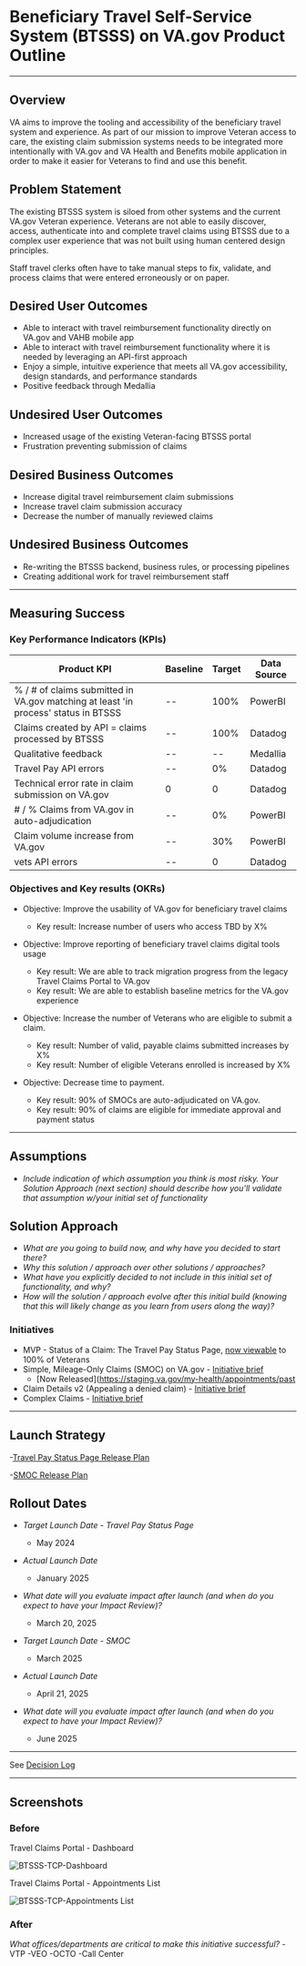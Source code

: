 
# Beneficiary Travel Self-Service System (BTSSS) on VA.gov Product Outline
---

## Overview

VA aims to improve the tooling and accessibility of the beneficiary travel system and experience. As part of our mission to improve Veteran access to care, the existing claim submission systems needs to be integrated more intentionally with VA.gov and VA Health and Benefits mobile application in order to make it easier for Veterans to find and use this benefit.

## Problem Statement

The existing BTSSS system is siloed from other systems and the current VA.gov Veteran experience. Veterans are not able to easily discover, access, authenticate into and complete travel claims using BTSSS due to a complex user experience that was not built using human centered design principles.

Staff travel clerks often have to take manual steps to fix, validate, and process claims that were entered erroneously or on paper.
 
## Desired User Outcomes

- Able to interact with travel reimbursement functionality directly on VA.gov and VAHB mobile app
- Able to interact with travel reimbursement functionality where it is needed by leveraging an API-first approach
- Enjoy a simple, intuitive experience that meets all VA.gov accessibility, design standards, and performance standards
- Positive feedback through Medallia
 
## Undesired User Outcomes

- Increased usage of the existing Veteran-facing BTSSS portal
- Frustration preventing submission of claims

## Desired Business Outcomes

- Increase digital travel reimbursement claim submissions
- Increase travel claim submission accuracy
- Decrease the number of manually reviewed claims

## Undesired Business Outcomes

- Re-writing the BTSSS backend, business rules, or processing pipelines
- Creating additional work for travel reimbursement staff

---
## Measuring Success

### Key Performance Indicators (KPIs)
| Product KPI                                                                      | Baseline | Target | Data Source |
|----------------------------------------------------------------------------------|----------|--------|-------------|
| % / # of claims submitted in VA.gov matching at least 'in process' status in BTSSS | --       | 100%   | PowerBI     |
| Claims created by API = claims processed by BTSSS                                | --       | 100%   | Datadog     |
| Qualitative feedback                                                              | --       | --     | Medallia    |
| Travel Pay API errors                                                             | --       | 0%     | Datadog     |
| Technical error rate in claim submission on VA.gov                               | 0        | 0      | Datadog     |
| # / % Claims from VA.gov in auto-adjudication                                    | --       | 0%     | PowerBI     |
| Claim volume increase from VA.gov                                                | --       | 30%    | PowerBI     |
| vets API errors                                                                   | --       | 0      | Datadog     |


### Objectives and Key results (OKRs)
- Objective: Improve the usability of VA.gov for beneficiary travel claims
  - Key result: Increase number of users who access TBD by X%

- Objective: Improve reporting of beneficiary travel claims digital tools usage
  - Key result: We are able to track migration progress from the legacy Travel Claims Portal to VA.gov
  - Key result: We are able to establish baseline metrics for the VA.gov experience
 
- Objective: Increase the number of Veterans who are eligible to submit a claim.
  - Key result: Number of valid, payable claims submitted increases by X%
  - Key result: Number of eligible Veterans enrolled is increased by X%

- Objective: Decrease time to payment.
  - Key result: 90% of SMOCs are auto-adjudicated on VA.gov.
  - Key result: 90% of claims are eligible for immediate approval and payment status
   
---

## Assumptions
- *Include indication of which assumption you think is most risky. Your Solution Approach (next section) should describe how you'll validate that assumption w/your initial set of functionality*

## Solution Approach

- *What are you going to build now, and why have you decided to start there?*
- *Why this solution / approach over other solutions / approaches?*
- *What have you explicitly decided to not include in this initial set of functionality, and why?*
- *How will the solution / approach evolve after this initial build (knowing that this will likely change as you learn from users along the way)?*

### Initiatives

- MVP - Status of a Claim: The Travel Pay Status Page, [now viewable](https://staging.va.gov/my-health/travel-pay/claims) to 100% of Veterans
- Simple, Mileage-Only Claims (SMOC) on VA.gov - [Initiative brief](https://github.com/department-of-veterans-affairs/va.gov-team/blob/master/products/health-care/beneficiary-travel/product/initiatives/SMOC/smoc_initiative%20brief.md)
    - [Now Released](https://staging.va.gov/my-health/appointments/past  
- Claim Details v2 (Appealing a denied claim) - [Initiative brief](https://github.com/department-of-veterans-affairs/va.gov-team/blob/master/products/health-care/beneficiary-travel/product/initiatives/claim_details_v2/claim_details_v2_initiative_brief.md)
- Complex Claims - [Initiative brief](https://github.com/department-of-veterans-affairs/va.gov-team/blob/master/products/health-care/beneficiary-travel/product/initiatives/claim_details_v2/claim_details_v2_initiative_brief.md)

--- 

## Launch Strategy
-[Travel Pay Status Page Release Plan](https://github.com/department-of-veterans-affairs/va.gov-team/blob/master/platform/product-management/release-plan-template.md)

-[SMOC Release Plan](https://github.com/department-of-veterans-affairs/va.gov-team/blob/master/products/health-care/beneficiary-travel/product/SMOC%20Rollout%20Plan.md)

## Rollout Dates
- *Target Launch Date - Travel Pay Status Page*
  - May 2024
- *Actual Launch Date* 
  - January 2025
- *What date will you evaluate impact after launch (and when do you expect to have your Impact Review)?*
  - March 20, 2025
 
- *Target Launch Date - SMOC*
  - March 2025
- *Actual Launch Date* 
  - April 21, 2025
- *What date will you evaluate impact after launch (and when do you expect to have your Impact Review)?*
  - June 2025

---

See [Decision Log](./decision-log.md)

---
   
## Screenshots

### Before

Travel Claims Portal - Dashboard

![BTSSS-TCP-Dashboard](https://github.com/laurenernest/va.gov-team/assets/72046525/6d335e38-1139-4986-a754-5bf36e607ee8)

Travel Claims Portal - Appointments List

![BTSSS-TCP-Appointments List](https://github.com/laurenernest/va.gov-team/assets/72046525/6b139471-c8de-4bce-992a-a91e1671cc9d)


### After

_What offices/departments are critical to make this initiative successful?_
 -VTP
 -VEO
 -OCTO
 -Call Center
